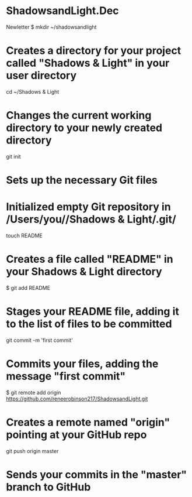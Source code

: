 ShadowsandLight.Dec
===================

Newletter
$ mkdir ~/shadowsandlight
# Creates a directory for your project called "Shadows & Light" in your user directory


cd ~/Shadows & Light
# Changes the current working directory to your newly created directory


git init
# Sets up the necessary Git files

# Initialized empty Git repository in /Users/you//Shadows & Light/.git/

touch README
# Creates a file called "README" in your Shadows & Light directory
$ git add README
# Stages your README file, adding it to the list of files to be committed


git commit -m 'first commit'
# Commits your files, adding the message "first commit"
$ git remote add origin https://github.com/reneerobinson217/ShadowsandLight.git
# Creates a remote named "origin" pointing at your GitHub repo


git push origin master
# Sends your commits in the "master" branch to GitHub
